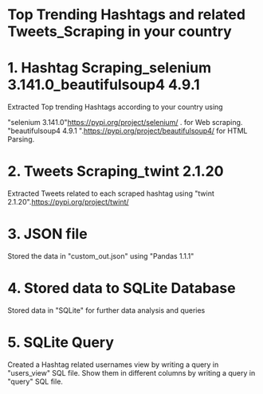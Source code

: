 # Top Trending Hashtags and related Tweets_Scraping in your country

# 1. Hashtag Scraping_selenium 3.141.0_beautifulsoup4 4.9.1   
Extracted Top trending Hashtags according to your country using 

"selenium 3.141.0"https://pypi.org/project/selenium/ . for Web scraping.
"beautifulsoup4 4.9.1 ".https://pypi.org/project/beautifulsoup4/ for HTML Parsing.

# 2. Tweets Scraping_twint 2.1.20
Extracted Tweets related to each scraped hashtag using "twint 2.1.20".https://pypi.org/project/twint/

# 3. JSON file
Stored the data in "custom_out.json" using "Pandas 1.1.1"

# 4. Stored data to SQLite Database
Stored data in "SQLite" for further data analysis and queries

# 5. SQLite Query
Created a Hashtag related usernames view by writing a query in "users_view" SQL file.
Show them in different columns by writing a query in "query" SQL file.

